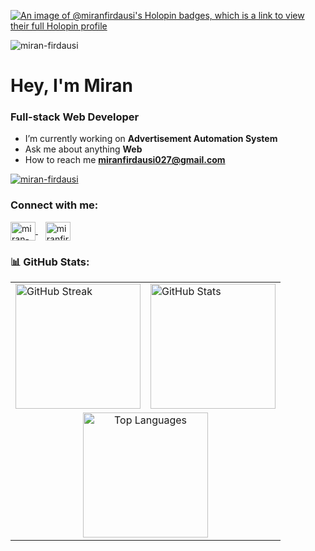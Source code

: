 [![An image of @miranfirdausi's Holopin badges, which is a link to view their full Holopin profile](https://holopin.me/miranfirdausi)](https://holopin.io/@miranfirdausi)

<p align="left"> <img src="https://komarev.com/ghpvc/?username=miran-firdausi&label=Profile%20views&color=0e75b6&style=flat" alt="miran-firdausi" /> </p>

<h1 >Hey, I'm Miran</h1>
<h3 >Full-stack Web Developer</h3>  

- I’m currently working on **Advertisement Automation System**
- Ask me about anything **Web**
- How to reach me **miranfirdausi027@gmail.com**


<p align="left"> <a href="https://github.com/ryo-ma/github-profile-trophy"><img src="https://github-profile-trophy.vercel.app/?username=miran-firdausi&margin-w=15&margin-h=15&title=-Reviews&theme=oldie" alt="miran-firdausi" /></a> </p>

<h3 align="left">Connect with me:</h3>
<p align="left">
  <a href="https://linkedin.com/in/miran-firdausi" target="_blank">
    <img align="center" src="https://raw.githubusercontent.com/rahuldkjain/github-profile-readme-generator/master/src/images/icons/Social/linked-in-alt.svg" alt="miran-firdausi" height="30" width="40" />
  </a>
  &nbsp;&nbsp;
  <a href="mailto:miranfirdausi027@gmail.com" target="_blank">
    <img align="center" src="https://cdn-icons-png.flaticon.com/512/732/732200.png" alt="miranfirdausi027@gmail.com" height="30" width="40" />
  </a>
</p>


<h3 align="left">📊 GitHub Stats:</h3>

<table>
  <tr>
    <td>
      <img src="https://github-readme-streak-stats.herokuapp.com/?user=miran-firdausi&theme=default" alt="GitHub Streak" height="200"/>
    </td>
    <td>
      <img src="https://github-readme-stats-git-main-miran-firdausis-projects.vercel.app/api?username=miran-firdausi&show_icons=true&locale=en&include_all_commits=true&count_private=true&hide=stars&custom_title=Miran's%20GitHub%20Stats" alt="GitHub Stats" height="200"/>
    </td>
  </tr>
  <tr>
    <td colspan="2" align="center">
      <img src="https://github-readme-stats-git-main-miran-firdausis-projects.vercel.app/api/top-langs?username=miran-firdausi&show_icons=true&locale=en&layout=compact&langs_count=8" alt="Top Languages" height="200"/>
    </td>
  </tr>
</table>


